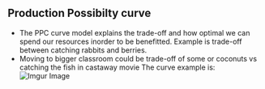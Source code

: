 ## Production Possibilty curve

* The PPC curve model explains the trade-off and how optimal we can spend our resources inorder to be benefitted. Example is trade-off between catching rabbits and berries.
* Moving to bigger classroom could be trade-off of some or coconuts vs catching the fish in castaway movie The curve example is:![Imgur Image](https://i.imgur.com/2QnyqHQ.png) 


